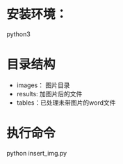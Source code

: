 
# 安装环境：
python3

# 目录结构
- images： 图片目录
- results: 加图片后的文件
- tables：已处理未带图片的word文件

# 执行命令
python insert_img.py
